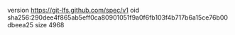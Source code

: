 version https://git-lfs.github.com/spec/v1
oid sha256:290dee4f865ab5eff0ca80901051f9a0f6fb103f4b717b6a15ce76b00dbeea25
size 4968
